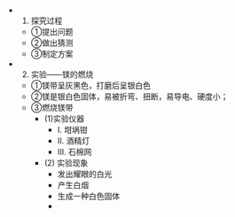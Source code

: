 -
  1. 探究过程
	- ①提出问题
	- ②做出猜测
	- ③制定方案
-
  2. 实验——镁的燃烧
	- ①镁带呈灰黑色，打磨后呈银白色
	- ②镁是银白色固体，易被折弯、扭断，易导电、硬度小；
	- ③燃烧镁带
		- (1)实验仪器
			- I. 坩埚钳
			- II. 酒精灯
			- III. 石棉网
		- (2) 实验现象
			- 发出耀眼的白光
			- 产生白烟
			- 生成一种白色固体
			-